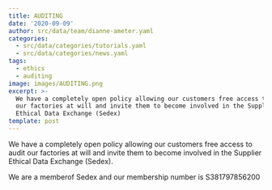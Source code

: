 ```yaml
---
title: AUDITING
date: '2020-09-09'
author: src/data/team/dianne-ameter.yaml
categories:
  - src/data/categories/tutorials.yaml
  - src/data/categories/news.yaml
tags:
  - ethics
  - auditing
image: images/AUDITING.png
excerpt: >-
  We have a completely open policy allowing our customers free access to audit
  our factories at will and invite them to become involved in the Supplier
  Ethical Data Exchange (Sedex)
template: post
---
```

We have a completely open policy allowing our customers free access to audit our factories at will and invite them to become involved in the Supplier Ethical Data Exchange (Sedex).

We are a memberof Sedex and our membership number is S381797856200